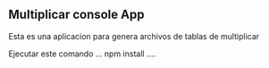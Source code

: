 

  ## Multiplicar console App

  Esta es una aplicacion para genera archivos de tablas de multiplicar 

  Ejecutar este comando
  ...
  npm install
  ....
